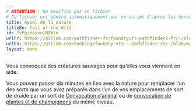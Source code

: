```yaml
---
# ATTENTION : Ne modifiez pas ce fichier
# Ce fichier est généré automatiquement par un script d'après les données du module Foundry VTT officiel et de sa traduction
title: Appel de la nature
titleEn: Call of the Wild
id: ZvPgibovxwiN8Wse
urlFr: https://gitlab.com/pathfinder-fr/foundryvtt-pathfinder2-fr/-/blob/master/data/feats/ZvPgibovxwiN8Wse.htm
urlEn: https://gitlab.com/hooking/foundry-vtt---pathfinder-2e/-/blob/master/packs/data/feats.db/call-of-the-wild.json
layout: dons
---
```

Vous convoquez des créatures sauvages pour qu’elles vous viennent en aide.

Vous pouvez passer dix minutes en lien avec la nature pour remplacer l’un des sorts que vous avez préparés dans l’un de vos emplacements de sort de druide par un sort de [Convocation d’animal](../sorts/convocation-d-animal.html) ou de [convocation de plantes et de champignons](../sorts/convocation-de-plante-ou-de-champignon.html) du même niveau.
